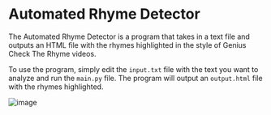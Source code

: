 # Automated Rhyme Detector
The Automated Rhyme Detector is a program that takes in a text file and outputs an HTML file with the rhymes highlighted in the style of Genius Check The Rhyme videos.

To use the program, simply edit the `input.txt` file with the text you want to analyze and run the `main.py` file. The program will output an `output.html` file with the rhymes highlighted.

![image](https://github.com/user-attachments/assets/48c88331-3585-42ba-8ee3-3f87f87dde92)
